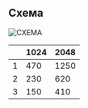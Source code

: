## Схема
![СХЕМА](https://github.com/AlexGyver/WS2812_FX/blob/master/scheme.jpg)

|  |  1024 |  2048 |
| - | - | - |
| 1 | 470 | 1250 |
| 2 | 230 | 620 |
| 3 | 150 | 410 |
